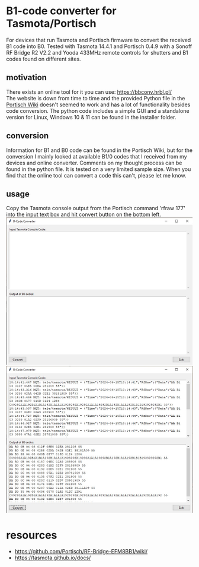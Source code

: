 # B1-code converter for Tasmota/Portisch
For devices that run Tasmota and Portisch firmware to convert the received B1 code into B0. Tested with Tasmota 14.4.1 and Portisch 0.4.9 with a Sonoff RF Bridge R2 V2.2 and Yooda 433MHz remote controls for shutters and B1 codes found on different sites.

## motivation
There exists an online tool for it you can use: https://bbconv.hrbl.pl/  
The website is down from time to time and the provided Python file in the [Portisch Wiki](https://github.com/Portisch/RF-Bridge-EFM8BB1/wiki/Decode-0xB1-sniffed-data) doesn't seemed to work and has a lot of functionality besides code conversion. The python code includes a simple GUI and a standalone version for Linux, Windows 10 & 11 can be found in the installer folder.

## conversion
Information for B1 and B0 code can be found in the Portisch Wiki, but for the conversion I mainly looked at available B1/0 codes that I received from my devices and online converter. Comments on my thought process can be found in the python file.
It is tested on a very limited sample size. When you find that the online tool can convert a code this can't, please let me know.

## usage
Copy the Tasmota console output from the Portisch command 'rfraw 177' into the input text box and hit convert button on the bottom left.  
![main window without input](window_main.jpg)  
![convertion example](window_example.jpg)

# resources
- https://github.com/Portisch/RF-Bridge-EFM8BB1/wiki/
- https://tasmota.github.io/docs/
